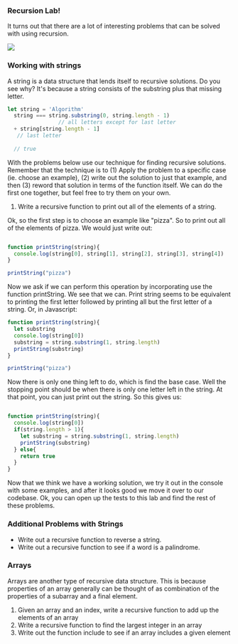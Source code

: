 ### Recursion Lab!

It turns out that there are a lot of interesting problems that can be solved with using recursion.  

![](https://s3-us-west-2.amazonaws.com/curriculum-content/web-development/algorithms/recursion-interesting.jpg)

### Working with strings
A string is a data structure that lends itself to recursive solutions.  Do you see why?  It's because a string consists of the substring plus that missing letter.  

```javascript
let string = 'Algorithm'
  string === string.substring(0, string.length - 1) 
				// all letters except for last letter
  + string[string.length - 1]
   // last letter
   
  // true
```

With the problems below use our technique for finding recursive solutions. Remember that the technique is to (1) Apply the problem to a specific case (ie. choose an example), (2) write out the solution to just that example, and then (3) reword that solution in terms of the function itself.  We can do the first one together, but feel free to try them on your own.

1. Write a recursive function to print out all of the elements of a string.  

Ok, so the first step is to choose an example like "pizza".  So to print out all of the elements of pizza. We would just write out:

```javascript

function printString(string){
  console.log(string[0], string[1], string[2], string[3], string[4])
}

printString("pizza")
```

Now we ask if we can perform this operation by incorporating use the function printString.  We see that we can.  Print string seems to be equivalent to printing the first letter followed by printing all but the first letter of a string.  Or, in Javascript:

```javascript
function printString(string){
  let substring
  console.log(string[0])
  substring = string.substring(1, string.length)
  printString(substring)
}

printString("pizza")
```

Now there is only one thing left to do, which is find the base case.  Well the stopping point should be when there is only one letter left in the string.  At that point, you can just print out the string.  So this gives us:

```javascript

function printString(string){
  console.log(string[0])
  if(string.length > 1){
    let substring = string.substring(1, string.length)
    printString(substring)
  } else{
    return true
  }
}

```


Now that we think we have a working solution, we try it out in the console with some examples, and after it looks good we move it over to our codebase.  Ok, you can open up the tests to this lab and find the rest of these problems.

### Additional Problems with Strings

* Write out a recursive function to reverse a string.
* Write out a recursive function to see if a word is a palindrome.

### Arrays

Arrays are another type of recursive data structure.  This is because properties of an array generally can be thought of as combination of the properties of a subarray and a final element.

1.  Given an array and an index, write a recursive function to add up the elements of an array
2. Write a recursive function to find the largest integer in an array
3. Write out the function include to see if an array includes a given element
